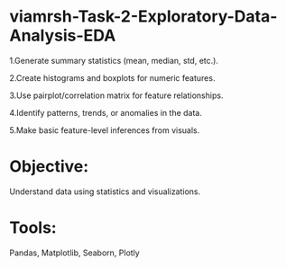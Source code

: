 # viamrsh-Task-2-Exploratory-Data-Analysis-EDA

1.Generate summary statistics (mean, median, std, etc.).

2.Create histograms and boxplots for numeric features.

3.Use pairplot/correlation matrix for feature relationships.

4.Identify patterns, trends, or anomalies in the data.

5.Make basic feature-level inferences from visuals.
# Objective: 
Understand data using statistics and visualizations.

# Tools:
Pandas, Matplotlib, Seaborn, Plotly
